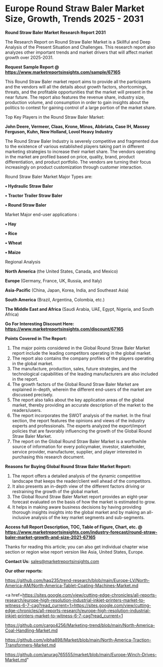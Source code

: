# Europe Round Straw Baler Market Size, Growth, Trends 2025 - 2031

<strong>Round Straw Baler Market Research Report 2031</strong>

The Research Report on Round Straw Baler Market is a Skillful and Deep Analysis of the Present Situation and Challenges. This research report also analyzes other important trends and market drivers that will affect market growth over 2025-2031.

<strong>Request Sample Report @ <a href=https://www.marketreportsinsights.com/sample/67165>https://www.marketreportsinsights.com/sample/67165</a></strong>

This Round Straw Baler market report aims to provide all the participants and the vendors will all the details about growth factors, shortcomings, threats, and the profitable opportunities that the market will present in the near future. The report also features the revenue share, industry size, production volume, and consumption in order to gain insights about the politics to contest for gaining control of a large portion of the market share.

Top Key Players in the Round Straw Baler Market:

<strong>John Deere, Vermeer, Claas, Krone, Minos, Abbriata, Case IH, Massey Ferguson, Kuhn, New Holland, Lovol Heavy Industry</strong>

The Round Straw Baler Industry is severely competitive and fragmented due to the existence of various established players taking part in different marketing strategies to increase their market share. The vendors operating in the market are profiled based on price, quality, brand, product differentiation, and product portfolio. The vendors are turning their focus increasingly on product customization through customer interaction.

Round Straw Baler Market Major Types are:

<strong>• Hydraulic Straw Baler

• Tractor Trailer Straw Baler

• Round Straw Baler</strong>

Market Major end-user applications :

<strong>• Hay

• Rice

• Wheat

• Maize</strong>

Regional Analysis

</u><strong><b>North America</b></strong> (the United States, Canada, and Mexico)

<strong><b>Europe </b></strong>(Germany, France, UK, Russia, and Italy)

<strong><b>Asia-Pacific</b></strong> (China, Japan, Korea, India, and Southeast Asia)

<strong><b>South America</b></strong> (Brazil, Argentina, Colombia, etc.)

<strong><b>The Middle East and Africa</b></strong> (Saudi Arabia, UAE, Egypt, Nigeria, and South Africa)

<strong>Go For Interesting Discount Here: <a href=https://www.marketreportsinsights.com/discount/67165>https://www.marketreportsinsights.com/discount/67165</a></strong>

<strong>Points Covered in The Report:</strong>
<ol>
  <li>The major points considered in the Global Round Straw Baler Market report include the leading competitors operating in the global market.</li>
  <li>The report also contains the company profiles of the players operating in the global market.</li>
  <li>The manufacture, production, sales, future strategies, and the technological capabilities of the leading manufacturers are also included in the report.</li>
  <li>The growth factors of the Global Round Straw Baler Market are explained in-depth, wherein the different end-users of the market are discussed precisely.</li>
  <li>The report also talks about the key application areas of the global market, thereby providing an accurate description of the market to the readers/users.</li>
  <li>The report incorporates the SWOT analysis of the market. In the final section, the report features the opinions and views of the industry experts and professionals. The experts analyzed the export/import policies that are favorably influencing the growth of the Global Round Straw Baler Market.</li>
  <li>The report on the Global Round Straw Baler Market is a worthwhile source of information for every policymaker, investor, stakeholder, service provider, manufacturer, supplier, and player interested in purchasing this research document.</li>
</ol>
<strong>Reasons for Buying Global Round Straw Baler Market Report:</strong>

<ol>
  <li>The report offers a detailed analysis of the dynamic competitive landscape that keeps the reader/client well ahead of the competitors.</li>
  <li>It also presents an in-depth view of the different factors driving or restraining the growth of the global market.</li>
  <li>The Global Round Straw Baler Market report provides an eight-year forecast evaluated on the basis of how the market is estimated to grow.</li>
  <li>It helps in making aware business decisions by having providing thorough insights insights into the global market and by making an all-inclusive analysis of the key market segments and sub-segments.</li>
</ol>
<strong>Access full Report Description, TOC, Table of Figure, Chart, etc. @ <a href=https://www.marketreportsinsights.com/industry-forecast/round-straw-baler-market-growth-and-size-2021-67165>https://www.marketreportsinsights.com/industry-forecast/round-straw-baler-market-growth-and-size-2021-67165</a></strong>


Thanks for reading this article; you can also get individual chapter wise section or region wise report version like Asia, United States, Europe.

<strong>Contact Us:</strong>
sales@marketreportsinsights.com

<strong>Our other reports:</strong>

<a href=https://github.com/haq235/trend-research/blob/main/Europe-LV/North-America-AM/North-America-Tablet-Coating-Machines-Market.md>https://github.com/haq235/trend-research/blob/main/Europe-LV/North-America-AM/North-America-Tablet-Coating-Machines-Market.md</a>

<a href=https://sites.google.com/view/cutting-edge-chronicles/all-reports-research/europe-high-resolution-industrial-inkjet-printers-market-to-witness-6-7-cag?read_current=1>https://sites.google.com/view/cutting-edge-chronicles/all-reports-research/europe-high-resolution-industrial-inkjet-printers-market-to-witness-6-7-cag?read_current=1</a>

<a href=https://github.com/cargo4256/Marketing-trend/blob/main/North-America-Coal-Handling-Market.md>https://github.com/cargo4256/Marketing-trend/blob/main/North-America-Coal-Handling-Market.md</a>

<a href=https://github.com/vibha898/Market/blob/main/North-America-Traction-Transformers-Market.md>https://github.com/vibha898/Market/blob/main/North-America-Traction-Transformers-Market.md</a>

<a href=https://github.com/anurag765555/market/blob/main/Europe-Winch-Drives-Market.md>https://github.com/anurag765555/market/blob/main/Europe-Winch-Drives-Market.md</a>"

